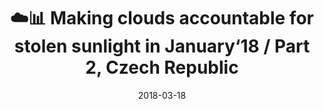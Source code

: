 ---
layout: externalpost
redirect_url: https://medium.com/@yuriymelnichuk/%EF%B8%8F-making-clouds-accountable-for-stolen-sunlight-in-january-18-part-2-czech-republic-bae0e5903a9f
title: ☁️📊 Making clouds accountable for stolen sunlight in January‘18 / Part 2, Czech Republic
excerpt: "Published on Medium"
date: 2018-03-18
---